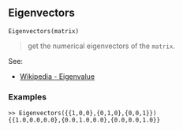 ## Eigenvectors

```
Eigenvectors(matrix)
```

> get the numerical eigenvectors of the `matrix`.

See:

* [Wikipedia - Eigenvalue](http://en.wikipedia.org/wiki/Eigenvalue)


### Examples

```
>> Eigenvectors({{1,0,0},{0,1,0},{0,0,1}})
{{1.0,0.0,0.0},{0.0,1.0,0.0},{0.0,0.0,1.0}}
```  